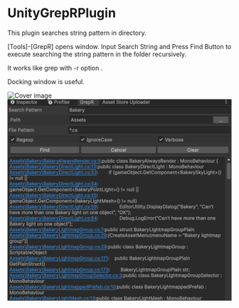 # UnityGrepRPlugin

This plugin searches string pattern in directory.

[Tools]-[GrepR] opens window.
Input Search String and Press Find Button to execute searching the string pattern in the folder
recursively.

It works like grep with -r option .

Docking window is useful.

![Cover image](/Untitled.png?raw=true "Cover")
![SS image](/screenshot1.jpg?raw=true "SS")

